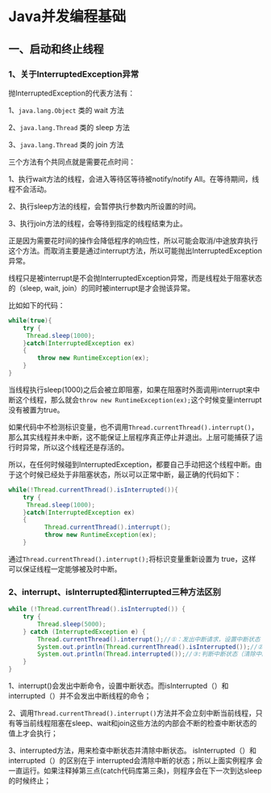 # Java并发编程基础

## 一、启动和终止线程
### 1、关于InterruptedException异常

抛InterruptedException的代表方法有：

1、`java.lang.Object` 类的 wait 方法

2、`java.lang.Thread` 类的 sleep 方法

3、`java.lang.Thread` 类的 join 方法


三个方法有个共同点就是需要花点时间：

1、执行wait方法的线程，会进入等待区等待被notify/notify All。在等待期间，线程不会活动。

2、执行sleep方法的线程，会暂停执行参数内所设置的时间。

3、执行join方法的线程，会等待到指定的线程结束为止。

正是因为需要花时间的操作会降低程序的响应性，所以可能会取消/中途放弃执行这个方法。而取消主要是通过interrupt方法，所以可能抛出InterruptedException异常。


线程只是被interrupt是不会抛InterruptedException异常，而是线程处于阻塞状态的（sleep, wait, join）的同时被interrupt是才会抛该异常。

比如如下的代码：

```java
while(true){
    try {
     Thread.sleep(1000);
    }catch(InterruptedException ex)
    {
        throw new RuntimeException(ex);
    } 
}
```
当线程执行sleep(1000)之后会被立即阻塞，如果在阻塞时外面调用interrupt来中断这个线程，那么就会`throw new RuntimeException(ex);`这个时候变量interrupt没有被置为true。

如果代码中不检测标识变量，也不调用`Thread.currentThread().interrupt()`，那么其实线程并未中断，这不能保证上层程序真正停止并退出。上层可能捕获了运行时异常，所以这个线程还是存活的。

所以，在任何时候碰到InterruptedException，都要自己手动把这个线程中断。由于这个时候已经处于非阻塞状态，所以可以正常中断，最正确的代码如下：

```java
while(!Thread.currentThread().isInterrupted()){
    try {
     Thread.sleep(1000);
    }catch(InterruptedException ex)
    {
          Thread.currentThread().interrupt();
          throw new RuntimeException(ex);
    } 

```
通过`Thread.currentThread().interrupt();`将标识变量重新设置为 true，这样可以保证线程一定能够被及时中断。

### 2、interrupt、isInterrupted和interrupted三种方法区别

```java
while (!Thread.currentThread().isInterrupted()) {   
    try {  
        Thread.sleep(5000);  
    } catch (InterruptedException e) {  
        Thread.currentThread().interrupt();//①：发出中断请求，设置中断状态  
        System.out.println(Thread.currentThread().isInterrupted());//②:判断中断状态（不清除中断状态）  
        System.out.println(Thread.interrupted());//③:判断中断状态（清除中断状态）  
    }  
}  
```
1、interrupt()会发出中断命令，设置中断状态。而isInterrupted（）和interrupted（）并不会发出中断线程的命令；

2、调用`Thread.currentThread().interrupt()`方法并不会立刻中断当前线程，只有等当前线程阻塞在sleep、wait和join这些方法的内部会不断的检查中断状态的值上才会执行；

3、interrupted方法，用来检查中断状态并清除中断状态。  isInterrupted（）和interrupted（）的区别在于 interrupted会清除中断的状态；所以上面实例程序    会一直运行。如果注释掉第三点(catch代码库第三条)，则程序会在下一次到达sleep的时候终止；
